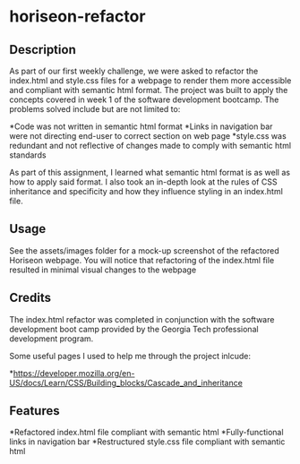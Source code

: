 # horiseon-refactor

## Description

As part of our first weekly challenge, we were asked to refactor the index.html and style.css files for a webpage to render them more accessible and compliant
with semantic html format. The project was built to apply the concepts covered in week 1 of the software development bootcamp. The problems solved include but are not limited
to:

*Code was not written in semantic html format
*Links in navigation bar were not directing end-user to correct section on web page
*style.css was redundant and not reflective of changes made to comply with semantic html standards

As part of this assignment, I learned what semantic html format is as well as how to apply said format. I also took an in-depth look at the rules of CSS inheritance
and specificity and how they influence styling in an index.html file.

## Usage

See the assets/images folder for a mock-up screenshot of the refactored Horiseon webpage. You will notice that refactoring of the index.html file resulted in minimal visual
changes to the webpage

## Credits

The index.html refactor was completed in conjunction with the software development boot camp provided by the Georgia Tech professional development program.

Some useful pages I used to help me through the project inlcude:

*https://developer.mozilla.org/en-US/docs/Learn/CSS/Building_blocks/Cascade_and_inheritance

## Features

*Refactored index.html file compliant with semantic html
*Fully-functional links in navigation bar
*Restructured style.css file compliant with semantic html
